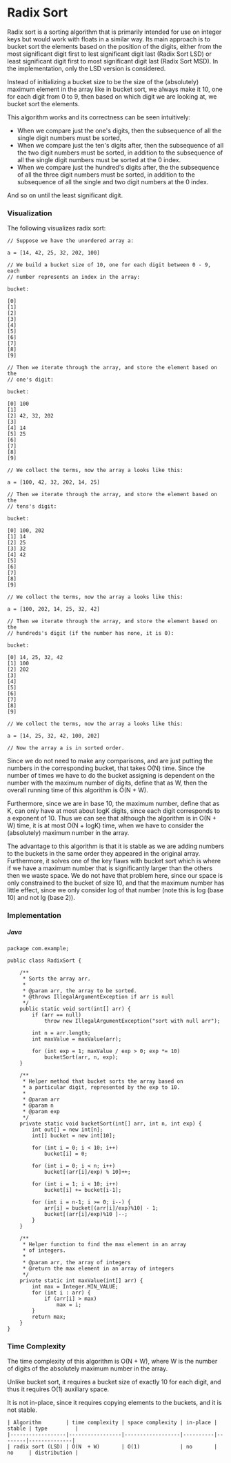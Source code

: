 # Radix Sort

Radix sort is a sorting algorithm that is primarily intended for use on integer 
keys but would work with floats in a similar way. Its main approach is to bucket 
sort the elements based on the position of the digits, either from the most 
significant digit first to lest significant digit last (Radix Sort LSD) or 
least significant digit first to most significant digit last (Radix Sort MSD). 
In the implementation, only the LSD version is considered.

Instead of initializing a bucket size to be the size of the (absolutely) maximum 
element in the array like in bucket sort, we always make it 10, one for each 
digit from 0 to 9, then based on which digit we are looking at, we bucket sort 
the elements.

This algorithm works and its correctness can be seen intuitively:

- When we compare just the one's digits, then the subsequence of all the single 
digit numbers must be sorted,
- When we compare just the ten's digits after, then the subsequence of all the 
two digit numbers must be sorted, in addition to the subsequence of all the 
single digit numbers must be sorted at the 0 index.
- When we compare just the hundred's digits after, the the subsequence of all 
the three digit numbers must be sorted, in addition to the subsequence of all 
the single and two digit numbers at the 0 index.

And so on until the least significant digit.

### Visualization

The following visualizes radix sort:

```
// Suppose we have the unordered array a:

a = [14, 42, 25, 32, 202, 100]

// We build a bucket size of 10, one for each digit between 0 - 9, each
// number represents an index in the array:

bucket:

[0]
[1]
[2]
[3]
[4]
[5]
[6]
[7]
[8]
[9]

// Then we iterate through the array, and store the element based on the
// one's digit:

bucket:

[0] 100
[1]
[2] 42, 32, 202
[3]
[4] 14
[5] 25
[6]
[7]
[8]
[9]

// We collect the terms, now the array a looks like this:

a = [100, 42, 32, 202, 14, 25]

// Then we iterate through the array, and store the element based on the
// tens's digit:

bucket:

[0] 100, 202
[1] 14
[2] 25
[3] 32
[4] 42
[5]
[6]
[7]
[8]
[9]

// We collect the terms, now the array a looks like this:

a = [100, 202, 14, 25, 32, 42]

// Then we iterate through the array, and store the element based on the
// hundreds's digit (if the number has none, it is 0):

bucket:

[0] 14, 25, 32, 42
[1] 100
[2] 202
[3]
[4]
[5]
[6]
[7]
[8]
[9]

// We collect the terms, now the array a looks like this:

a = [14, 25, 32, 42, 100, 202]

// Now the array a is in sorted order.
```

Since we do not need to make any comparisons, and are just putting the numbers 
in the corresponding bucket, that takes O(N) time. Since the number of times we 
have to do the bucket assigning is dependent on the number with the maximum 
number of digits, define that as W, then the overall running time of this 
algorithm is O(N + W).

Furthermore, since we are in base 10, the maximum number, define that as K, 
can only have at most about logK digits, since each digit corresponds to a 
exponent of 10. Thus we can see that although the algorithm is in O(N + W) time, 
it is at most O(N + logK) time, when we have to consider the (absolutely) 
maximum number in the array.

The advantage to this algorithm is that it is stable as we are adding numbers 
to the buckets in the same order they appeared in the original array. 
Furthermore, it solves one of the key flaws with bucket sort which is where if 
we have a maximum number that is significantly larger than the others then we 
waste space. We do not have that problem here, since our space is only 
constrained to the bucket of size 10, and that the maximum number has little 
effect, since we only consider log of that number (note this is log (base 10) 
and not lg (base 2)).

### Implementation

##### Java

```
package com.example;

public class RadixSort {

    /**
     * Sorts the array arr.
     *
     * @param arr, the array to be sorted.
     * @throws IllegalArgumentException if arr is null
     */
    public static void sort(int[] arr) {
        if (arr == null)
            throw new IllegalArgumentException("sort with null arr");

        int n = arr.length;
        int maxValue = maxValue(arr);

        for (int exp = 1; maxValue / exp > 0; exp *= 10)
            bucketSort(arr, n, exp);
    }

    /**
     * Helper method that bucket sorts the array based on
     * a particular digit, represented by the exp to 10.
     *
     * @param arr
     * @param n
     * @param exp
     */
    private static void bucketSort(int[] arr, int n, int exp) {
        int out[] = new int[n];
        int[] bucket = new int[10];

        for (int i = 0; i < 10; i++)
            bucket[i] = 0;

        for (int i = 0; i < n; i++)
            bucket[(arr[i]/exp) % 10]++;

        for (int i = 1; i < 10; i++)
            bucket[i] += bucket[i-1];

        for (int i = n-1; i >= 0; i--) {
            arr[i] = bucket[(arr[i]/exp)%10] - 1;
            bucket[(arr[i]/exp)%10 ]--;
        }
    }

    /**
     * Helper function to find the max element in an array
     * of integers.
     *
     * @param arr, the array of integers
     * @return the max element in an array of integers
     */
    private static int maxValue(int[] arr) {
        int max = Integer.MIN_VALUE;
        for (int i : arr) {
            if (arr[i] > max)
                max = i;
        }
        return max;
    }
}
```

### Time Complexity

The time complexity of this algorithm is O(N + W), where W is the number of 
digits of the absolutely maximum number in the array.

Unlike bucket sort, it requires a bucket size of exactly 10 for each digit, and 
thus it requires O(1) auxiliary space.

It is not in-place, since it requires copying elements to the buckets, and it 
is not stable.

```
| Algorithm        | time complexity | space complexity | in-place | stable | type         |
|------------------|-----------------|------------------|----------|--------|--------------|
| radix sort (LSD) | O(N  + W)       | O(1)             | no       | no     | distribution |
```